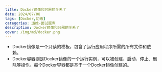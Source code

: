 ```yaml
---
title: Docker镜像和容器的关系？
date: 2024/07/08
tags: [Docker,初级]
categories: 运维-面试题库
description: Docker镜像和容器的关系？
cover: /img/md/docker.png
--- 
```


- Docker镜像是一个只读的模板，包含了运行应用程序所需的所有文件和依赖。
- Docker容器则是Docker镜像的一个运行实例，可以被创建、启动、停止、删除等操作。每个Docker容器都是基于一个Docker镜像创建的。
